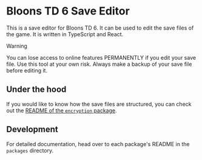 # Bloons TD 6 Save Editor

This is a save editor for Bloons TD 6. It can be used to edit the save files of the game. It is written in TypeScript and React.

> [!WARNING]  
> You can lose access to online features PERMANENTLY if you edit your save file. Use this tool at your own risk. Always make a backup of your save file before editing it.

## Under the hood

If you would like to know how the save files are structured, you can check out the [README of the `encryption` package](./packages/encryption/README.md).

## Development

For detailed documentation, head over to each package's README in the `packages` directory.
